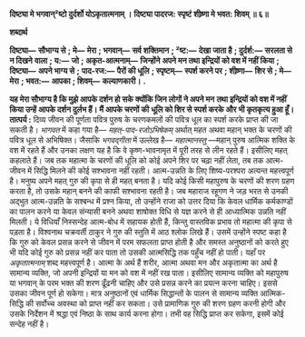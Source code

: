 **दिष्ट्या मे भगवान्²ष्टो दुर्दर्शो योऽकृतात्मनाम् ।** **दिष्ट्या पादरज: स्पृष्टं शीष्र्णा मे भवत: शिवम् ॥ ६॥** 

**शब्दार्थ** 

**दिष्ट्या—** **सौभाग्य से** **; मे—** **मेरा** **; भगवान्—** **सर्व शक्तिमान** **; ²ष्ट:—** **देखा जाता है** **; दुर्दर्श:—** **सरलता से न दिखने** **वाला** **; य:—** **जो** **; अकृत-आत्मनाम्—** **जिन्होंने अपने मन तथा इन्द्रियों को वश में नहीं किया** **; दिष्ट्या—** **अपने भाग्य से** **;** **पाद-रज:—** **पैरों की धूलि** **; स्पृष्टम्—** **स्पर्श करने पर** **; शीष्र्णा—** **शिर से** **; मे—** **मेरा** **; भवत:—** **आपका** **; शिवम्—** **कल्याणकारी।** **.** 

**यह मेरा सौभाग्य है कि मुझे आपके दर्शन हो सके क्योंकि जिन लोगों ने अपने मन** **तथा इन्द्रियों को वश में नहीं किया उन्हें आपके दर्शन दुर्लभ हैं। मैं आपके चरणों की** **धूलि को शिर से स्पर्श करके और भी कृतकृत्य हुआ हूँ।** **तात्पर्य :** दिव्य जीवन की पूर्णता पवित्र पुरुष के चरणकमलों की पवित्र धूल का स्पर्श करके प्राप्त की जा सकती है। *भागवत* में कहा गया है— *महत्-पाद-रजोऽभिषेकम्* अर्थात् महत अथवा महान् भक्त के चरणों की पवित्र धूल से अभिषिक्त। जैसाकि *भगवद्गीता* में उल्लेख है— *महात्मानस्तु* —महान् पुरुष आत्मिक शक्ति के वश में रहते हैं और उनका लक्षण यह है कि वे कृष्ण-भावनामृत में पूरी तरह से लीन रहते हैं। इसीलिए महत् कहलाते हैं। जब तक महात्मा के चरणों की धूलि को कोई अपने शिर पर चढ़ा नहीं लेता, तब तक आत्म- जीवन में सिद्धि मिलने की कोई सश्भावना नहीं रहती। आत्म-उन्नति के लिए शिष्य-परश्परा अत्यन्त महत्त्वपूर्ण है। मनुष्य अपने महत् गुरु की कृपा से ही महत् बनता है। यदि कोई किसी महापुरुष के चरणों की शरण ग्रहण करता है, तो उसके महान् बनने की काफी सश्भावना रहती है। जब महाराज रहूगण ने जड़ भरत से उनकी अद्भुत आत्म-उन्नति के सश्बन्ध में प्रश्न किया, तो उन्होंने राजा को उत्तर दिया कि केवल धार्मिक कर्मकाण्डों का पालन करने या केवल संन्यासी बनने अथवा शाषोक्त विधि से यज्ञ करने से ही आध्यात्मिक उन्नति नहीं मिलती। ये विधियाँ निस्सन्देह आत्म-बोध में सहायक होती हैं, किन्तु वास्तविक प्रभाव तो महात्मा की कृपा से पड़ता है। विश्वनाथ चक्रवर्ती ठाकुर ने गुरु की स्तुति में आठ श्लोक लिखे हैं। उसमें उन्होंने स्पष्ट कहा है कि गुरु को केवल प्रसन्न करने से जीवन में परम सफलता प्राप्त होती है और समस्त अनुष्ठानों को करते हुए भी यदि कोई गुरु को प्रसन्न नहीं कर पाता तो उसकी आत्मसिद्धि तक पहुँच नहीं हो पाती। यहाँ पर *अकृतात्मनाम्* शब्द महत्त्वपूर्ण है। आत्मा के अर्थ हैं शरीर, आत्मा अथवा मन और अकृतात्मा का अर्थ है सामान्य व्यक्ति, जो अपनी इन्द्रियों या मन को वश में नहीं रख पाता। इसीलिए सामान्य व्यक्ति को महापुरुष या भगवान् के परम भक्त की शरण ढूँढनी चाहिए और उसे प्रसन्न करने का प्रयत्न करना चाहिए। इससे उसका जीवन पूर्ण हो सकेगा। मात्र अनुष्ठानों एवं धार्मिक सिद्धान्तों के पालन से सामान्य व्यक्ति आत्मिक-सिद्धि की सर्वोच्च अवस्था को प्राप्त नहीं कर सकता। उसे प्रामाणिक गुरु की शरण ग्रहण करनी होगी और उसके निर्देशन में श्रद्धा एवं निष्ठा के साथ कार्य करना होगा। तभी वह सिद्धि प्राप्त कर सकेगा, इसमें कोई सन्देह नहीं है।  